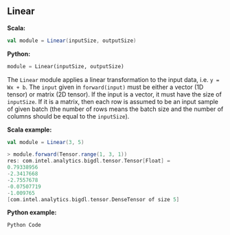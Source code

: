 ## Linear ##

**Scala:**
```scala
val module = Linear(inputSize, outputSize)
```
**Python:**
```python
module = Linear(inputSize, outputSize)
```

The `Linear` module applies a linear transformation to the input data,
i.e. `y = Wx + b`. The `input` given in `forward(input)` must be either
a vector (1D tensor) or matrix (2D tensor). If the input is a vector, it must
have the size of `inputSize`. If it is a matrix, then each row is assumed to be
an input sample of given batch (the number of rows means the batch size and
the number of columns should be equal to the `inputSize`).

**Scala example:**
```scala
val module = Linear(3, 5)

> module.forward(Tensor.range(1, 3, 1))
res: com.intel.analytics.bigdl.tensor.Tensor[Float] =
0.79338956
-2.3417668
-2.7557678
-0.07507719
-1.009765
[com.intel.analytics.bigdl.tensor.DenseTensor of size 5]
```

**Python example:**
```python
Python Code
```
